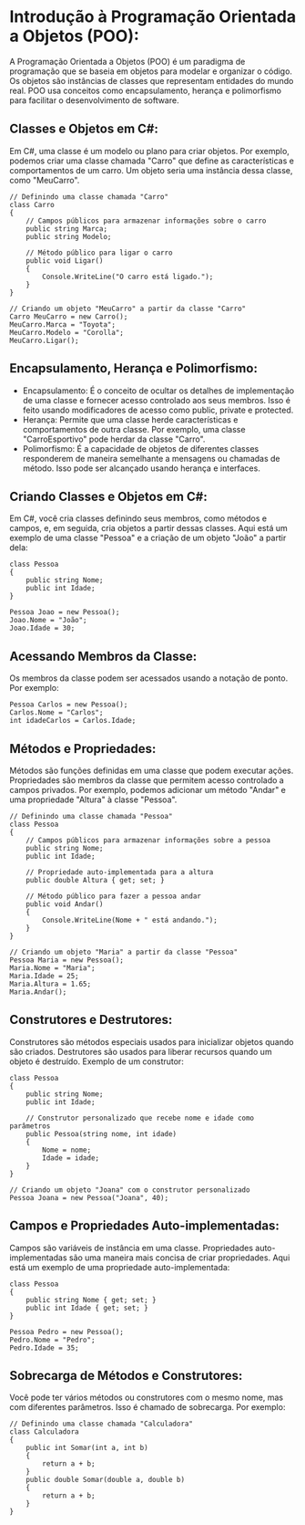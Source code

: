 # Introdução à Programação Orientada a Objetos (POO):
A Programação Orientada a Objetos (POO) é um paradigma de programação que se baseia em objetos para modelar e organizar o código. Os objetos são instâncias de classes que representam entidades do mundo real. POO usa conceitos como encapsulamento, herança e polimorfismo para facilitar o desenvolvimento de software.

## Classes e Objetos em C#:
Em C#, uma classe é um modelo ou plano para criar objetos. Por exemplo, podemos criar uma classe chamada "Carro" que define as características e comportamentos de um carro. Um objeto seria uma instância dessa classe, como "MeuCarro".

```
// Definindo uma classe chamada "Carro"
class Carro
{
    // Campos públicos para armazenar informações sobre o carro
    public string Marca;
    public string Modelo;
    
    // Método público para ligar o carro
    public void Ligar()
    {
        Console.WriteLine("O carro está ligado.");
    }
}

// Criando um objeto "MeuCarro" a partir da classe "Carro"
Carro MeuCarro = new Carro();
MeuCarro.Marca = "Toyota";
MeuCarro.Modelo = "Corolla";
MeuCarro.Ligar();
```

## Encapsulamento, Herança e Polimorfismo:

- Encapsulamento: É o conceito de ocultar os detalhes de implementação de uma classe e fornecer acesso controlado aos seus membros. Isso é feito usando modificadores de acesso como public, private e protected.
- Herança: Permite que uma classe herde características e comportamentos de outra classe. Por exemplo, uma classe "CarroEsportivo" pode herdar da classe "Carro".
- Polimorfismo: É a capacidade de objetos de diferentes classes responderem de maneira semelhante a mensagens ou chamadas de método. Isso pode ser alcançado usando herança e interfaces.


## Criando Classes e Objetos em C#:
Em C#, você cria classes definindo seus membros, como métodos e campos, e, em seguida, cria objetos a partir dessas classes. Aqui está um exemplo de uma classe "Pessoa" e a criação de um objeto "João" a partir dela:

```
class Pessoa
{
    public string Nome;
    public int Idade;
}

Pessoa Joao = new Pessoa();
Joao.Nome = "João";
Joao.Idade = 30;
```

## Acessando Membros da Classe:
Os membros da classe podem ser acessados usando a notação de ponto. Por exemplo:

```
Pessoa Carlos = new Pessoa();
Carlos.Nome = "Carlos";
int idadeCarlos = Carlos.Idade;
```

## Métodos e Propriedades:
Métodos são funções definidas em uma classe que podem executar ações. Propriedades são membros da classe que permitem acesso controlado a campos privados. Por exemplo, podemos adicionar um método "Andar" e uma propriedade "Altura" à classe "Pessoa".

```
// Definindo uma classe chamada "Pessoa"
class Pessoa
{
    // Campos públicos para armazenar informações sobre a pessoa
    public string Nome;
    public int Idade;

    // Propriedade auto-implementada para a altura
    public double Altura { get; set; }

    // Método público para fazer a pessoa andar
    public void Andar()
    {
        Console.WriteLine(Nome + " está andando.");
    }
}

// Criando um objeto "Maria" a partir da classe "Pessoa"
Pessoa Maria = new Pessoa();
Maria.Nome = "Maria";
Maria.Idade = 25;
Maria.Altura = 1.65;
Maria.Andar();

```

## Construtores e Destrutores:
Construtores são métodos especiais usados para inicializar objetos quando são criados. Destrutores são usados para liberar recursos quando um objeto é destruído. Exemplo de um construtor:

```
class Pessoa
{
    public string Nome;
    public int Idade;

    // Construtor personalizado que recebe nome e idade como parâmetros
    public Pessoa(string nome, int idade)
    {
        Nome = nome;
        Idade = idade;
    }
}

// Criando um objeto "Joana" com o construtor personalizado
Pessoa Joana = new Pessoa("Joana", 40);
```

## Campos e Propriedades Auto-implementadas:
Campos são variáveis de instância em uma classe. Propriedades auto-implementadas são uma maneira mais concisa de criar propriedades. Aqui está um exemplo de uma propriedade auto-implementada:

```
class Pessoa
{
    public string Nome { get; set; }
    public int Idade { get; set; }
}

Pessoa Pedro = new Pessoa();
Pedro.Nome = "Pedro";
Pedro.Idade = 35;
```

## Sobrecarga de Métodos e Construtores:
Você pode ter vários métodos ou construtores com o mesmo nome, mas com diferentes parâmetros. Isso é chamado de sobrecarga. Por exemplo:

```
// Definindo uma classe chamada "Calculadora"
class Calculadora
{
    public int Somar(int a, int b)
    {
        return a + b;
    }
    public double Somar(double a, double b)
    {
        return a + b;
    }
}

```
